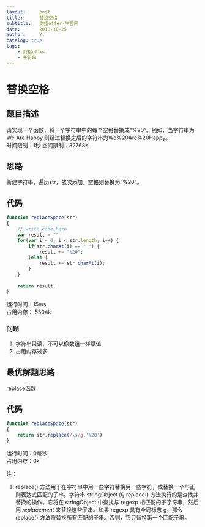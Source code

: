 ```yaml
---
layout:     post
title:      替换空格
subtitle:   剑指offer-牛客网
date:       2018-10-25
author:     Y.
catalog: true
tags:
    - 剑指offer  
    - 字符串  
---
```


# 替换空格  
## 题目描述  
请实现一个函数，将一个字符串中的每个空格替换成“%20”。例如，当字符串为We Are Happy.则经过替换之后的字符串为We%20Are%20Happy。  
时间限制：1秒 空间限制：32768K  

## 思路  
新建字符串，遍历str，依次添加，空格则替换为“%20”。  
## 代码  
```javascript  
function replaceSpace(str)
{
    // write code here
    var result = ""
    for(var i = 0; i < str.length; i++) {
        if(str.charAt(i) == " ") {
            result += "%20";
        }else {
            result += str.charAt(i);
        }
    }
    
    return result;
}
```
运行时间：15ms  
占用内存： 5304k  

### 问题

1. 字符串只读，不可以像数组一样赋值  
2. 占用内存过多

## 最优解题思路  
replace函数  
## 代码  
```javascript  
function replaceSpace(str)
{
    return str.replace(/\s/g,'%20')
}
```
运行时间：0毫秒  
占用内存：0k  

注：

1. replace() 方法用于在字符串中用一些字符替换另一些字符，或替换一个与正则表达式匹配的子串。字符串 stringObject 的 replace() 方法执行的是查找并替换的操作。它将在 stringObject 中查找与 regexp 相匹配的子字符串，然后用 *replacement* 来替换这些子串。如果 regexp 具有全局标志 g，那么 replace() 方法将替换所有匹配的子串。否则，它只替换第一个匹配子串。